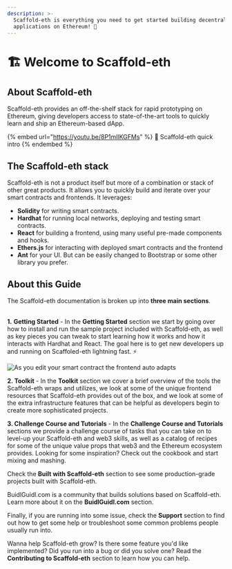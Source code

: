 ```yaml
---
description: >-
  Scaffold-eth is everything you need to get started building decentralized
  applications on Ethereum! 🚀
---
```


# 🏗 Welcome to Scaffold-eth

## About Scaffold-eth

Scaffold-eth provides an off-the-shelf stack for rapid prototyping on Ethereum, giving developers access to state-of-the-art tools to quickly learn and ship an Ethereum-based dApp.&#x20;

{% embed url="https://youtu.be/8P1mIlKGFMs" %}
🤿 Scaffold-eth quick intro
{% endembed %}



## The Scaffold-eth stack

Scaffold-eth is not a product itself but more of a combination or stack of other great products. It allows you to quickly build and iterate over your smart contracts and frontends. It leverages:

* **Solidity** for writing smart contracts.
* **Hardhat** for running local networks, deploying and testing smart contracts.
* **React** for building a frontend, using many useful pre-made components and hooks.
* **Ethers.js** for interacting with deployed smart contracts and the frontend
* **Ant** for your UI. But can be easily changed to Bootstrap or some other library you prefer.

## About this Guide

The Scaffold-eth documentation is broken up into **three main sections**.&#x20;

\
**1.** **Getting Started** - In the **Getting Started** section we start by going over how to install and run the sample project included with Scaffold-eth, as well as key pieces you can tweak to start learning how it works and how it interacts with Hardhat and React. The goal here is to get new developers up and running on Scaffoled-eth lightning fast. ⚡️

![As you edit your smart contract the frontend auto adapts](.gitbook/assets/2021-09-28-11.11.24.jpg)

**2. Toolkit** - In the **Toolkit** section we cover a brief overview of the tools the Scaffold-eth wraps and utilizes, we look at some of the unique frontend resources that Scaffold-eth provides out of the box, and we look at some of the extra infrastructure features that can be helpful as developers begin to create more sophisticated projects.

**3. Challenge Course and Tutorials** - In the **Challenge Course and Tutorials** sections we provide a challenge course of tasks that you can take on to level-up your Scaffold-eth and web3 skills, as well as a catalog of recipes for some of the unique value props that web3 and the Ethereum ecosystem provides. Looking for some inspiration? Check out the cookbook and start mixing and mashing.&#x20;

Check the **Built with Scaffold-eth** section to see some production-grade projects built with Scaffold-eth.

BuidlGuidl.com is a community that builds solutions based on Scaffold-eth. Learn more about it on the **BuidlGuidl.com** section.

Finally, if you are running into some issue, check the **Support** section to find out how to get some help or troubleshoot some common problems people usually run into.

Wanna help Scaffold-eth grow? Is there some feature you'd like implemented? Did you run into a bug or did you solve one? Read the **Contributing to Scaffold-eth** section to learn how you can help.
